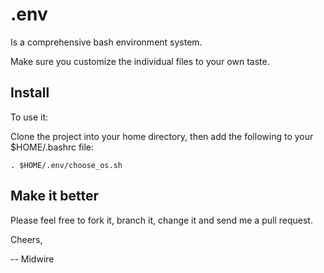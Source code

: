 # .env

Is a comprehensive bash environment system.

Make sure you customize the individual files to your own taste.

## Install

To use it:

Clone the project into your home directory, then add the following to your $HOME/.bashrc file:

    . $HOME/.env/choose_os.sh

## Make it better

Please feel free to fork it, branch it, change it and send me a pull request.

Cheers,

-- Midwire
